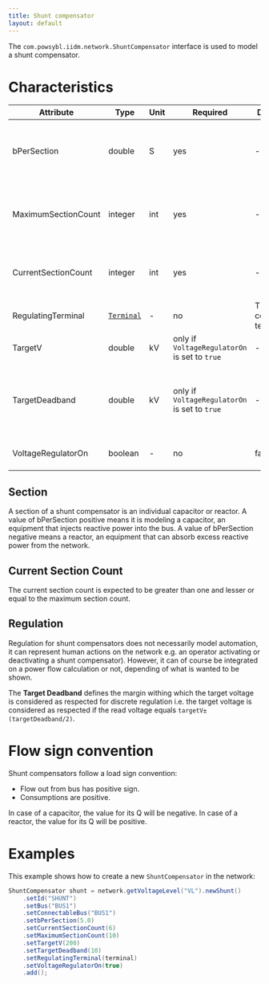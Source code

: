 ```yaml
---
title: Shunt compensator
layout: default
---
```


The `com.powsybl.iidm.network.ShuntCompensator` interface is used to model a shunt compensator.

# Characteristics

| Attribute | Type | Unit | Required | Default value | Description |
| --------- | ---- | ---- |-------- | ------------- | ----------- |
| bPerSection | double | S | yes | - | The Positive sequence shunt (charging) susceptance per section |
| MaximumSectionCount| integer | int | yes | - | The maximum number of sections that may be switched on |
| CurrentSectionCount | integer | int | yes | - | The current number of section that may be switched on |
| RegulatingTerminal | [`Terminal`](terminal.md) | - | no | The shunt compensator's terminal | The terminal used for regulation |
| TargetV | double | kV | only if `VoltageRegulatorOn` is set to `true` | - |  The voltage target |
| TargetDeadband | double | kV | only if `VoltageRegulatorOn` is set to `true` | - | The deadband used to avoid excessive update of controls |
| VoltageRegulatorOn | boolean | - | no | false | The voltage regulating status |

## Section
A section of a shunt compensator is an individual capacitor or reactor.
A value of bPerSection positive means it is modeling a capacitor, an equipment that injects reactive
power into the bus.
A value of bPerSection negative means a reactor, an equipment that can absorb excess reactive power
from the network.

## Current Section Count
The current section count is expected to be greater than one and lesser or equal to the maximum section count.

## Regulation
Regulation for shunt compensators does not necessarily model automation, it can represent human actions on the network
e.g. an operator activating or deactivating a shunt compensator). However, it can of course be integrated on a power flow
calculation or not, depending of what is wanted to be shown.

The **Target Deadband** defines the margin withing which the target voltage is considered as respected for discrete regulation i.e. the target voltage is considered as respected
if the read voltage equals `targetV±(targetDeadband/2)`.


# Flow sign convention
Shunt compensators follow a load sign convention:
- Flow out from bus has positive sign.
- Consumptions are positive.

In case of a capacitor, the value for its Q will be negative.
In case of a reactor, the value for its Q will be positive.

# Examples
This example shows how to create a new `ShuntCompensator` in the network:
```java
ShuntCompensator shunt = network.getVoltageLevel("VL").newShunt()
    .setId("SHUNT")
    .setBus("BUS1")
    .setConnectableBus("BUS1")
    .setbPerSection(5.0)
    .setCurrentSectionCount(6)
    .setMaximumSectionCount(10)
    .setTargetV(200)
    .setTargetDeadband(10)
    .setRegulatingTerminal(terminal)
    .setVoltageRegulatorOn(true)
    .add();
```
